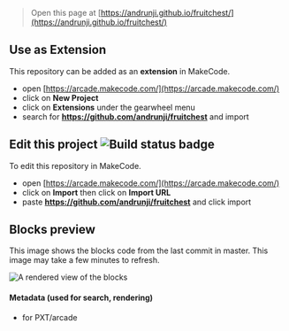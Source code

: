  


> Open this page at [https://andrunji.github.io/fruitchest/](https://andrunji.github.io/fruitchest/)

## Use as Extension

This repository can be added as an **extension** in MakeCode.

* open [https://arcade.makecode.com/](https://arcade.makecode.com/)
* click on **New Project**
* click on **Extensions** under the gearwheel menu
* search for **https://github.com/andrunji/fruitchest** and import

## Edit this project ![Build status badge](https://github.com/andrunji/fruitchest/workflows/MakeCode/badge.svg)

To edit this repository in MakeCode.

* open [https://arcade.makecode.com/](https://arcade.makecode.com/)
* click on **Import** then click on **Import URL**
* paste **https://github.com/andrunji/fruitchest** and click import

## Blocks preview

This image shows the blocks code from the last commit in master.
This image may take a few minutes to refresh.

![A rendered view of the blocks](https://github.com/andrunji/fruitchest/raw/master/.github/makecode/blocks.png)

#### Metadata (used for search, rendering)

* for PXT/arcade
<script src="https://makecode.com/gh-pages-embed.js"></script><script>makeCodeRender("{{ site.makecode.home_url }}", "{{ site.github.owner_name }}/{{ site.github.repository_name }}");</script>
